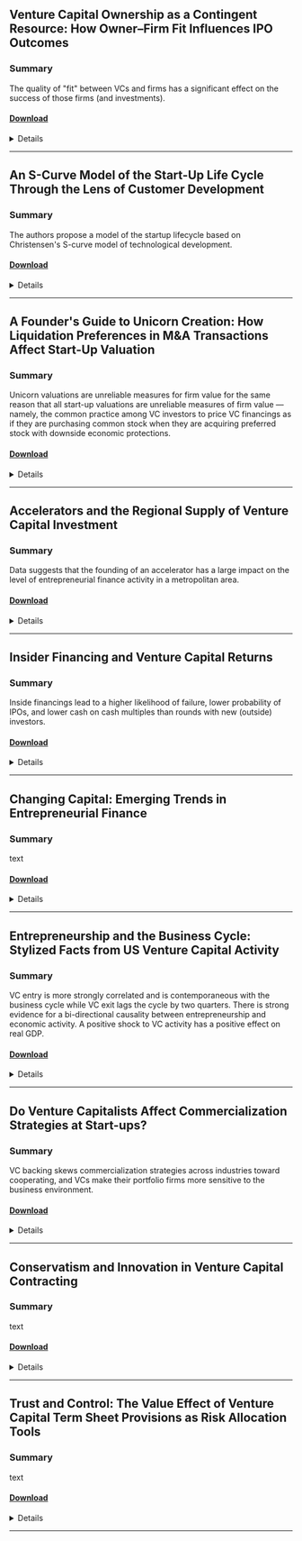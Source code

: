 ## Venture Capital Ownership as a Contingent Resource: How Owner–Firm Fit Influences IPO Outcomes


### Summary

The quality of "fit" between VCs and firms has a significant effect on the success of those firms (and investments).

#### [Download](http://amj.aom.org/content/59/3/930.abstract)


<details>

### Academy of Management Journal, 2016

### Authors
* Razvan Lungeanu - Pennsylvania State University
* Edward J. Zajac - Northwestern University


### <summary>Abstract</summary>

> This study seeks to contribute to the literature on corporate ownership and firm performance by advancing an expertise-based perspective that views owners as a contingent resource. Specifically, we propose that heterogeneous prior experiences of corporate owners creates identifiable and evolving differences in owner expertise, and that these differences in expertise, when matched appropriately to firms’ specific and changing strategic needs, will be a source of value over the life cycle of a firm. We draw from the venture capital (VC) context to identify ex ante the meaningful differences in owner expertise, as well as the firm-specific situations in which we believe a fit or misfit would exist between VC owners and these private firms. We test and find support for our predictions regarding the performance benefits of well-matched owners and firms using an extensive longitudinal dataset of the population of U.S. private firms seeking to go public from 1997 to 2004, and their VC owners. We discuss the implications of our approach as they relate to future research opportunities across the corporate governance, strategy, and entrepreneurship literatures.
</details>

---

## An S-Curve Model of the Start-Up Life Cycle Through the Lens of Customer Development

### Summary

The authors propose a model of the startup lifecycle based on Christensen's S-curve model of technological development.

#### [Download](http://www.iijournals.com/doi/abs/10.3905/jpe.2015.18.2.023)


<details>

### The Journal of Private Equity, 2015

### Authors
* Jeffrey Overall - Ryerson University
* Sean Wise - Ryerson University


### <summary>Abstract</summary>

> Using the S-curve model of entrepreneurship, start-up funding, and customer development as a theoretical foundation, researchers can go in several directions. First, they can take a case study approach by investigating young start-ups and, using their financial statements, plotting performance longitudinally. Next, qualitative assessments can be done to understand potential risks that occur at each phase. Third, researchers can develop a greater understanding of the antecedents of early problems and what corrective actions can be implemented to curb the onset of trouble. Finally, large-scale quantitative assessments can be conducted to understand whether certain control variables, such as industry, culture, level of industrial development of the country, and experience of the entrepreneurs, can influence the stages in the S-curve model of entrepreneurship, start-up funding, and customer development.
</details>

---

## A Founder's Guide to Unicorn Creation: How Liquidation Preferences in M&A Transactions Affect Start-Up Valuation

### Summary

Unicorn valuations are unreliable measures for firm value for the same reason that all start-up valuations are unreliable measures of firm value — namely, the common practice among VC investors to price VC financings as if they are purchasing common stock when they are acquiring preferred stock with downside economic protections.

#### [Download](https://papers.ssrn.com/sol3/papers.cfm?abstract_id=2664236)


<details>

### Research Handbook on Mergers and Acquisitions (Davidoff-Solomon & Hill, eds.), Forthcoming 

### Authors
* Robert P. Bartlett III - University of California, Berkeley


### <summary>Abstract</summary>

> This chapter, written for a Research Handbook on Mergers and Acquisitions (Davidoff-Solomon & Hill, eds.), investigates the widespread claim that the billion dollar valuations of “unicorn” start-ups are unreliable because of the manner in which founders bargain for these valuations with their venture capital (VC) investors. In particular, unicorn skeptics posit that VC investors agree to use these valuations in exchange for receiving enhanced preferred stock preferences, particularly enhanced liquidation preferences that are payable on a sale of the company. 

By examining how liquidation preferences affect expected returns of founders and VC investors, this chapter argues that unicorn valuations are indeed unreliable measures of firm value but not for the reasons suggested by unicorn skeptics. While offering enhanced liquidation preferences to an investor can overcome the reduction in expected returns caused by financing a firm at a higher valuation, doing so will generally be more detrimental to a founder’s expected returns than financing the company at a lower valuation using a conventional liquidation preference. Rather, this chapter argues that unicorn valuations are unreliable measures for firm value for the same reason that all start-up valuations are unreliable measures of firm value — namely, the common practice among VC investors to price VC financings as if they are purchasing common stock when they are acquiring preferred stock with downside economic protections. As a result of this practice, the reported valuations of unicorns and non-unicorns alike can be significantly higher than the enterprise value an investor is implicitly placing on a firm when financing it. For founders and prior stockholders, this insight has important implications for understanding the effective enterprise value being used in a financing and avoiding unintended dilution.
</details>

---

## Accelerators and the Regional Supply of Venture Capital Investment


### Summary

Data suggests that the founding of an accelerator has a large impact on the level of entrepreneurial finance activity in a metropolitan area.

#### [Download](https://papers.ssrn.com/sol3/papers.cfm?abstract_id=2518668)


<details>

### Working paper

### Authors
* Daniel C. Fehder - MIT
* Yael V. Hochberg - NBER; Rice University


### <summary>Abstract</summary>

> Recent years have seen the rapid emergence of a new type of program aimed at seeding startup companies. These programs, often referred to as accelerators, differ from previously known seed-stage institutions such as incubators and angel groups. While proliferation of such accelerators is evident, evidence on efficacy and role of these programs is scant. Nonetheless, local governments and founders of such programs often cite the motivation for their establishment and funding as the desire to transform their local economies through the establishment of a startup technology cluster in their region. In this paper, we attempt to assess the impact that such programs can have on the entrepreneurial ecosystem of the regions in which they are established, by exploring the effects of accelerators on the availability and provision of seed and early stage venture capital funding in the local region.
</details>

---


## Insider Financing and Venture Capital Returns

### Summary

Inside financings lead to a higher likelihood of failure, lower probability of IPOs, and lower cash on cash multiples than rounds with new (outside) investors.

#### [Download](https://papers.ssrn.com/sol3/papers.cfm?abstract_id=2849681##)


<details>

### Stanford University Graduate School of Business Research Paper No. 16-45 

### Authors
* Michael Ewens - California Institute of Technology
* Matthew Rhodes-Kropf - Harvard Business School; NBER
* Ilya A. Strebulaev - Stanford University; NBER


### <summary>Abstract</summary>

> Staged financing of venture capital-backed firms is valuable to both investors and entrepreneurs, but comes with a potential cost: hold-up. With asymmetric information and strong control rights, financial intermediaries may earn rents on their inside knowledge. We find that environments where insiders have the significant potential to hold-up the entrepreneur -- financings where only previous investors participate -- have predictable outcomes and returns. However, in contrast to predictions from the theory of hold-up, we show that these inside financings lead to a higher likelihood of failure, lower probability of IPOs, and lower cash on cash multiples than rounds with new (outside) investors. Inside financings also appear to be negative NPV, suggesting that investors make inefficient continuation decisions. We propose a novel alternative and show how the findings are consistent with a manifestation of an agency problem driven by changing opportunity costs over the VC fund life-cycle.
</details>

---


## Changing Capital: Emerging Trends in Entrepreneurial Finance


### Summary

text

#### [Download](https://papers.ssrn.com/sol3/papers.cfm?abstract_id=2859883)


<details>

### Kauffman Foundation

### Authors
* Ewing Marion - Kauffman Foundation 


### <summary>Abstract</summary>

> Capital is obviously vital to entrepreneurs, and the sources and types of capital available to them are changing. The gaps that exist between investors and entrepreneurs have narrowed due to networks created by new technologies. Easier communication has created new ways for investors to aggregate and deploy capital. Furthermore, the transaction costs of capital formation are falling rapidly, as evidenced by the growth of phenomena such as crowdfunding, online angel syndicates, online lending, and new venture funds operating beyond traditional hubs and with novel investing goals.

The Kauffman Foundation seeks to provide improved data and analysis about trends in entrepreneurial capital formation so that we can encourage efforts to enhance the success rates of entrepreneurs everywhere. This report examines current developments in the field, draws out some broad trends, and considers their implications for entrepreneurs. 

Data collection was carried out across several parts of the emerging capital landscape. Fourteen interviews were completed with experts across venture capital (VC), angel, crowdfunding, microfinance, and others involved with new financial technologies and products. Datasets and key industry publications were analyzed for venture capital (National Venture Capital Association and Thomson Reuters), angel syndicate investments (Angel Capital Association, Angel Resource Institute, Halo, and Pitchbook), angel investors (Center for Venture Research), and crowdfunding (Equity crowdfunding portals, Crowdnetic, and Kickstarter). More information on methodology and the datasets used can be made available upon request.
</details>

---


## Entrepreneurship and the Business Cycle: Stylized Facts from US Venture Capital Activity


### Summary

VC entry is more strongly correlated and is contemporaneous with the business cycle while VC exit lags the cycle by two quarters. There is strong evidence for a bi-directional causality between entrepreneurship and economic activity. A positive shock to VC activity has a positive effect on real GDP.

#### [Download](https://papers.ssrn.com/sol3/papers.cfm?abstract_id=2796458)


<details>

### Carleton Economic Papers

### Authors
* Hashmat U Khan - Carleton University
* Pythagoras Petratos - University of Oxford, Said Business School


### <summary>Abstract</summary>

> We consider US Venture Capital (VC) activity as a measure of entrepreneurship and study its relationship with the business cycle. This measure addresses some biases in alternative measures such as self-employment and business ownership that have been considered in previous literature. Despite the well-known volatility in VC activity, it remains an important source of funding for entrepreneurs engaging in innovative business creation. We document key stylized facts for VC entry (seed and start-up stage) and VC exit (late stage) at the aggregate and sectoral level. VC entry is more strongly correlated and is contemporaneous with the business cycle while VC exit lags the cycle by two quarters. There is strong evidence for a bi-directional causality between entrepreneurship and economic activity. A positive shock to VC activity has a positive effect on real GDP. Our findings can help inform policies designed to support entrepreneurship.


</details>

---


## Do Venture Capitalists Affect Commercialization Strategies at Start-ups?

### Summary

VC backing skews commercialization strategies across industries toward cooperating, and VCs make their portfolio firms more sensitive to the business environment.

#### [Download](https://www.files.ethz.ch/isn/29335/globalization%202000-006.pdf)


<details>

### MIT IPC Globalization Working Paper 00-006

### Authors
* David Hsu - MIT


### <summary>Abstract</summary>

> I empirically study the effect of venture capital (VC) on product development and commercialization strategy of start-up organizations. In doing so, I segment entrant commercialization strategies into two camps according to competitive effect: to
“cooperate” is to license-out technology or be acquired, while to “compete” is to develop technology independently. Building on the work of Gans, Hsu, and Stern (2000) on the drivers of entrant commercialization strategy, this paper examines the direct and indirect effects of VC on product development and competition. I start with two important determinants of start-up commercialization strategy: (1) the entrant’s relative investment cost of acquiring and controlling complementary assets needed to successfully commercialize its innovation, and (2) the entrant’s ability to effectively protect its intellectual property. I then test a novel sample of 118 technology-based projects divided almost evenly between two mechanisms of entrepreneurial finance. These two mechanisms differ in institutional detail in ways that allow a quasi-experiment of the
effect of VC on start-up commercialization strategy. The U.S. Small Business Innovative Research (SBIR) program provides a grant to R&D without taking equity in a start-up or changing the corporate governance of project development. In contrast, VCs take an equity stake and participate in corporate governance in exchange for capital. Neither of these financing mechanisms, however, alters the underlying complementary asset or intellectual property regime associated with the project. Two main findings about the commercialization strategy and product market effects of venture capital emerge: (1) VC backing skews commercialization strategies across industries toward cooperating, and (2) VCs make their portfolio firms more sensitive to the business environment.
</details>

---


## Conservatism and Innovation in Venture Capital Contracting 

### Summary

text

#### [Download](https://www.cambridge.org/core/journals/european-business-organization-law-review-ebor/article/div-classtitleconservatism-and-innovation-in-venture-capital-contractingdiv/CD7B41F711EC2D6787900988643B3D43)


<details>

### European Business Organization Law Review, 2014

### Authors
* Joseph A. McCahery - Tilburg Law School
* Erik P.M. Vermeulen - Tilburg Law School


### <summary>Abstract</summary>

> We conjecture that venture capitalists and their investors often fall prey to what is known as ‘collective conservatism’. We investigate this conjecture by analysing boilerplate provisions in limited partnership agreements. When investors accept suboptimal boilerplate provisions it is not because they believe that the standardised terms and conditions sufficiently align the interests of investors and fund managers, but merely because they think their peers, including their competitors, prefer to include them in the limited partnership agreement. We find that the financial crisis has facilitated some notable deviations in the boilerplate provisions that are designed to facilitate the return of confidence in the venture capital industry. We argue that a gradual shift may be taking place towards more investor-favourable limited partnership agreements or separate account and pledge fund arrangements. These shifts — which do not lead to significant changes in limited partnership agreements — appear to be particularly effective for bigger funds that increasingly focus on later-stage investments. We show that early-stage funds are more inclined to enter into innovative collaborative agreements. Collaborative agreements differ from traditional limited partnership agreements in that they focus less on curtailing principal-agent problems and more on joint development and value creation.

</details>

---

## Trust and Control: The Value Effect of Venture Capital Term Sheet Provisions as Risk Allocation Tools

### Summary

text

#### [Download](http://repository.law.umich.edu/cgi/viewcontent.cgi?article=1031&context=mbelr)


<details>

### Michigan Business & Entrepreneurial Law Review, 2015

### Authors
* Jason M. Gordon - Georgia Gwinnett College School of Business
* David Orozco - Florida State University College of Business


### <summary>Abstract</summary>

> The parties to a venture funding agreement are in a state of coopetition. The parties account for perceived risk in the entrepreneur-investor relationship through varying levels of control demanded from and trust afforded to the other party. The level of risk perceived by each party may differ along individual aspects of the prospective equity deal. The provisions of the term sheet delineate the subjective risk perceptions of each party to the transaction by allocating control or trusting a party with decision-making rights. When negotiating term sheet provisions, a party should seek to understand and recognize the risk perceived by the other party and attempt to afford the level of control or trust necessary to achieve a relational agreement that provides the greatest value for the parties collectively. An optimal allocation of control and trust adequately captures the perceived risk of each party, promotes cooperation between the parties, and ultimately facilitates the performance of the business venture. Understanding the subjective risk perceptions of each party to the investment transaction will facilitate the objective of negotiating a term sheet that maximizes the value created for all parties.
</details>

---

